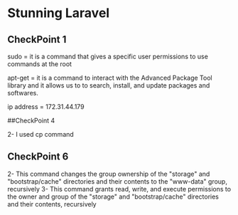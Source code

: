 # Stunning Laravel


## CheckPoint 1

sudo = it is a command that gives a specific user permissions to use commands at the root

apt-get = it is a command to interact with the Advanced Package Tool  library and it allows us to to search, install, and update packages and softwares. 

ip address = 172.31.44.179

##CheckPoint 4


2- I used cp command 


## CheckPoint 6

2- This command changes the group ownership of the "storage" and "bootstrap/cache" directories and their contents to the "www-data" group, recursively
3- This command grants read, write, and execute permissions to the owner and group of the "storage" and "bootstrap/cache" directories and their contents, recursively


